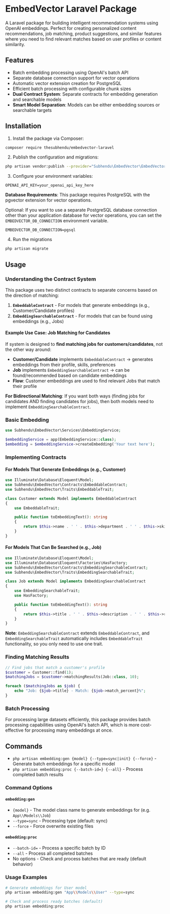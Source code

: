 # EmbedVector Laravel Package

A Laravel package for building intelligent recommendation systems using OpenAI embeddings. Perfect for creating personalized content recommendations, job matching, product suggestions, and similar features where you need to find relevant matches based on user profiles or content similarity.

## Features

- Batch embedding processing using OpenAI's batch API
- Separate database connection support for vector operations
- Automatic vector extension creation for PostgreSQL
- Efficient batch processing with configurable chunk sizes
- **Dual Contract System**: Separate contracts for embedding generation and searchable models
- **Smart Model Separation**: Models can be either embedding sources or searchable targets

## Installation

1. Install the package via Composer:
```bash
composer require thesubhendu/embedvector-laravel
```

2. Publish the configuration and migrations:
```bash
php artisan vendor:publish --provider="Subhendu\EmbedVector\EmbedVectorServiceProvider"
```

3. Configure your environment variables:
```env
OPENAI_API_KEY=your_openai_api_key_here
```
**Database Requirements**: This package requires PostgreSQL with the pgvector extension for vector operations. 

Optional: If you want to use a separate PostgreSQL database connection other than your application database for vector operations, you can set the `EMBEDVECTOR_DB_CONNECTION` environment variable.
```env
EMBEDVECTOR_DB_CONNECTION=pgsql
```

4. Run the migrations 
```bash
php artisan migrate 
```

## Usage

### Understanding the Contract System

This package uses two distinct contracts to separate concerns based on the direction of matching:

1. **`EmbeddableContract`** - For models that generate embeddings (e.g., Customer/Candidate profiles)
2. **`EmbeddingSearchableContract`** - For models that can be found using embeddings (e.g., Jobs)

#### Example Use Case: Job Matching for Candidates

If system is designed to **find matching jobs for customers/candidates**, not the other way around:

- **Customer/Candidate** implements `EmbeddableContract` → generates embeddings from their profile, skills, preferences
- **Job** implements `EmbeddingSearchableContract` → can be found/recommended based on candidate embeddings
- **Flow**: Customer embeddings are used to find relevant Jobs that match their profile


**For Bidirectional Matching**: If you want both ways (finding jobs for candidates AND finding candidates for jobs), then both models need to implement `EmbeddingSearchableContract`.

### Basic Embedding

```php
use Subhendu\EmbedVector\Services\EmbeddingService;

$embeddingService = app(EmbeddingService::class);
$embedding = $embeddingService->createEmbedding('Your text here');
```

### Implementing Contracts

#### For Models That Generate Embeddings (e.g., Customer)

```php
use Illuminate\Database\Eloquent\Model;
use Subhendu\EmbedVector\Contracts\EmbeddableContract;
use Subhendu\EmbedVector\Traits\EmbeddableTrait;

class Customer extends Model implements EmbeddableContract
{
    use EmbeddableTrait;

    public function toEmbeddingText(): string
    {
        return $this->name . ' ' . $this->department . ' ' . $this->skills;
    }
}
```

#### For Models That Can Be Searched (e.g., Job)

```php
use Illuminate\Database\Eloquent\Model;
use Illuminate\Database\Eloquent\Factories\HasFactory;
use Subhendu\EmbedVector\Contracts\EmbeddingSearchableContract;
use Subhendu\EmbedVector\Traits\EmbeddingSearchableTrait;

class Job extends Model implements EmbeddingSearchableContract
{
    use EmbeddingSearchableTrait;
    use HasFactory;

    public function toEmbeddingText(): string
    {
        return $this->title . ' ' . $this->description . ' ' . $this->requirements;
    }
}
```

**Note**: `EmbeddingSearchableContract` extends `EmbeddableContract`, and `EmbeddingSearchableTrait` automatically includes `EmbeddableTrait` functionality, so you only need to use one trait.


### Finding Matching Results

```php
// Find jobs that match a customer's profile
$customer = Customer::find(1);
$matchingJobs = $customer->matchingResults(Job::class, 10);

foreach ($matchingJobs as $job) {
    echo "Job: {$job->title} - Match: {$job->match_percent}%";
}
```

### Batch Processing

For processing large datasets efficiently, this package provides batch processing capabilities using OpenAI's batch API, which is more cost-effective for processing many embeddings at once.

## Commands

- `php artisan embedding:gen {model} {--type=sync|init} {--force}` - Generate batch embeddings for a specific model
- `php artisan embedding:proc {--batch-id=} {--all}` - Process completed batch results

### Command Options

#### `embedding:gen`
- `{model}` - The model class name to generate embeddings for (e.g. `App\\Models\\Job`)
- `--type=sync` - Processing type (default: sync)
- `--force` - Force overwrite existing files

#### `embedding:proc`
- `--batch-id=` - Process a specific batch by ID
- `--all` - Process all completed batches
- No options - Check and process batches that are ready (default behavior)

### Usage Examples

```bash
# Generate embeddings for User model
php artisan embedding:gen "App\\Models\\User" --type=sync 

# Check and process ready batches (default)
php artisan embedding:proc
```


